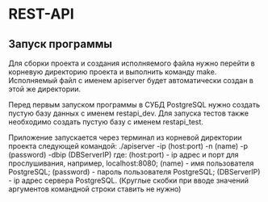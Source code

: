 # REST-API
## Запуск программы
Для сборки проекта  и создания исполняемого файла нужно перейти в корневую директорию проекта и выполнить команду make. Исполняемый файл с именем apiserver будет автоматически создан в этой же директории.

Перед первым запуском программы в СУБД PostgreSQL нужно создать пустую базу данных с именем restapi_dev. Для запуска тестов также необходимо создать пустую базу с именем restapi_test.

Приложение запускается через терминал из корневой директории проекта следующей командой:
./apiserver -ip (host:port) -n (name) -p (password) -dbip (DBServerIP)
где:
(host:port) - ip адрес и порт для прослушивания, например, localhost:8080;
(name) - имя пользователя PostgreSQL;
(password) - пароль пользователя PostgreSQL;
(DBServerIP) - ip адрес сервера PostgreSQL.
(Круглые скобки при вводе значений аргументов командной строки ставить не нужно)
